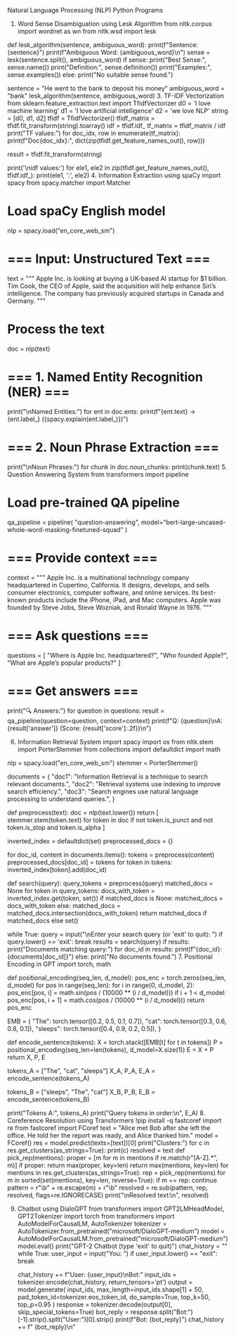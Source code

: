 Natural Language Processing (NLP) Python Programs
1. Word Sense Disambiguation using Lesk Algorithm
from nltk.corpus import wordnet as wn
from nltk.wsd import lesk

def lesk_algorithm(sentence, ambiguous_word):
    print(f"Sentence: {sentence}")
    print(f"Ambiguous Word: {ambiguous_word}\n")
    sense = lesk(sentence.split(), ambiguous_word)
    if sense:
        print("Best Sense:", sense.name())
        print("Definition:", sense.definition())
        print("Examples:", sense.examples())
    else:
        print("No suitable sense found.")

sentence = "He went to the bank to deposit his money"
ambiguous_word = "bank"
lesk_algorithm(sentence, ambiguous_word)
3. TF-IDF Vectorization
from sklearn.feature_extraction.text import TfidfVectorizer
d0 = 'I love machine learning'
d1 = 'I love artificial intelligence'
d2 = 'we love NLP'
string = [d0, d1, d2]
tfidf = TfidfVectorizer()
tfidf_matrix = tfidf.fit_transform(string).toarray()
idf = tfidf.idf_
tf_matrix = tfidf_matrix / idf
print("TF values:")
for doc_idx, row in enumerate(tf_matrix):
   print(f"Doc{doc_idx}:", dict(zip(tfidf.get_feature_names_out(), row)))

result = tfidf.fit_transform(string)

print('\nidf values:')
for ele1, ele2 in zip(tfidf.get_feature_names_out(), tfidf.idf_):
   print(ele1, ':', ele2)
4. Information Extraction using spaCy
import spacy
from spacy.matcher import Matcher

# Load spaCy English model
nlp = spacy.load("en_core_web_sm")

# === Input: Unstructured Text ===
text = """
Apple Inc. is looking at buying a UK-based AI startup for $1 billion.
Tim Cook, the CEO of Apple, said the acquisition will help enhance Siri’s intelligence.
The company has previously acquired startups in Canada and Germany.
"""

# Process the text
doc = nlp(text)

# === 1. Named Entity Recognition (NER) ===
print("\nNamed Entities:")
for ent in doc.ents:
    print(f"{ent.text} → {ent.label_} ({spacy.explain(ent.label_)})")

# === 2. Noun Phrase Extraction ===
print("\nNoun Phrases:")
for chunk in doc.noun_chunks:
    print(chunk.text)
5. Question Answering System
from transformers import pipeline

# Load pre-trained QA pipeline
qa_pipeline = pipeline(
    "question-answering",
    model="bert-large-uncased-whole-word-masking-finetuned-squad"
)

# === Provide context ===
context = """
Apple Inc. is a multinational technology company headquartered in Cupertino, California. 
It designs, develops, and sells consumer electronics, computer software, and online services. 
Its best-known products include the iPhone, iPad, and Mac computers. 
Apple was founded by Steve Jobs, Steve Wozniak, and Ronald Wayne in 1976.
"""

# === Ask questions ===
questions = [
    "Where is Apple Inc. headquartered?",
    "Who founded Apple?",
    "What are Apple’s popular products?"
]

# === Get answers ===
print("🔍 Answers:")
for question in questions:
    result = qa_pipeline(question=question, context=context)
    print(f"Q: {question}\nA: {result['answer']} (Score: {result['score']:.2f})\n")

6. Information Retrieval System
import spacy
import os
from nltk.stem import PorterStemmer
from collections import defaultdict
import math

nlp = spacy.load("en_core_web_sm")
stemmer = PorterStemmer()

documents = {
    "doc1": "Information Retrieval is a technique to search relevant documents.",
    "doc2": "Retrieval systems use indexing to improve search efficiency.",
    "doc3": "Search engines use natural language processing to understand queries.",
}

def preprocess(text):
    doc = nlp(text.lower())
    return [
        stemmer.stem(token.text)
        for token in doc
        if not token.is_punct and not token.is_stop and token.is_alpha
    ]

inverted_index = defaultdict(set)
preprocessed_docs = {}

for doc_id, content in documents.items():
    tokens = preprocess(content)
    preprocessed_docs[doc_id] = tokens
    for token in tokens:
        inverted_index[token].add(doc_id)

def search(query):
    query_tokens = preprocess(query)
    matched_docs = None
    for token in query_tokens:
        docs_with_token = inverted_index.get(token, set())
        if matched_docs is None:
            matched_docs = docs_with_token
        else:
            matched_docs = matched_docs.intersection(docs_with_token)
    return matched_docs if matched_docs else set()

while True:
    query = input("\nEnter your search query (or 'exit' to quit): ")
    if query.lower() == 'exit':
        break
    results = search(query)
    if results:
        print("Documents matching query:")
        for doc_id in results:
            print(f"{doc_id}: {documents[doc_id]}")
    else:
        print("No documents found.")
7. Positional Encoding in GPT
import torch, math

def positional_encoding(seq_len, d_model):
    pos_enc = torch.zeros(seq_len, d_model)
    for pos in range(seq_len):
        for i in range(0, d_model, 2):
            pos_enc[pos, i] = math.sin(pos / (10000 ** (i / d_model)))
            if i + 1 < d_model:
                pos_enc[pos, i + 1] = math.cos(pos / (10000 ** (i / d_model)))
    return pos_enc

EMB = {
    "The": torch.tensor([0.2, 0.5, 0.1, 0.7]),
    "cat": torch.tensor([0.3, 0.6, 0.8, 0.1]),
    "sleeps": torch.tensor([0.4, 0.9, 0.2, 0.5]),
}

def encode_sentence(tokens):
    X = torch.stack([EMB[t] for t in tokens])
    P = positional_encoding(seq_len=len(tokens), d_model=X.size(1))
    E = X + P
    return X, P, E

tokens_A = ["The", "cat", "sleeps"]
X_A, P_A, E_A = encode_sentence(tokens_A)

tokens_B = ["sleeps", "The", "cat"]
X_B, P_B, E_B = encode_sentence(tokens_B)

print("Tokens A:", tokens_A)
print("Query tokens in order:\n", E_A)
8. Coreference Resolution using Transformers
!pip install -q fastcoref
import re
from fastcoref import FCoref
text = "Alice met Bob after she left the office. He told her the report was ready, and Alice thanked him."
model = FCoref()
res = model.predict(texts=[text])[0]
print("Clusters:")
for c in res.get_clusters(as_strings=True):
    print(c)
resolved = text
def pick_rep(mentions):
    proper = [m for m in mentions if re.match(r"[A-Z].*", m)]
    if proper:
        return max(proper, key=len)
    return max(mentions, key=len)
for mentions in res.get_clusters(as_strings=True):
    rep = pick_rep(mentions)
    for m in sorted(set(mentions), key=len, reverse=True):
        if m == rep:
            continue
        pattern = r"\b" + re.escape(m) + r"\b"
        resolved = re.sub(pattern, rep, resolved, flags=re.IGNORECASE)
print("\nResolved text:\n", resolved)

9. Chatbot using DialoGPT
from transformers import GPT2LMHeadModel, GPT2Tokenizer
import torch
from transformers import AutoModelForCausalLM, AutoTokenizer
tokenizer = AutoTokenizer.from_pretrained("microsoft/DialoGPT-medium")
model = AutoModelForCausalLM.from_pretrained("microsoft/DialoGPT-medium")
model.eval()
print("GPT-2 Chatbot (type 'exit' to quit)")
chat_history = ""
while True:
    user_input = input("You: ")
    if user_input.lower() == "exit":
        break

    chat_history += f"User: {user_input}\nBot:"
    input_ids = tokenizer.encode(chat_history, return_tensors='pt')
    output = model.generate(
        input_ids,
        max_length=input_ids.shape[1] + 50,
        pad_token_id=tokenizer.eos_token_id,
        do_sample=True,
        top_k=50,
        top_p=0.95
    )
    response = tokenizer.decode(output[0], skip_special_tokens=True)
    bot_reply = response.split("Bot:")[-1].strip().split("User:")[0].strip()
    print(f"Bot: {bot_reply}")
    chat_history += f" {bot_reply}\n"
